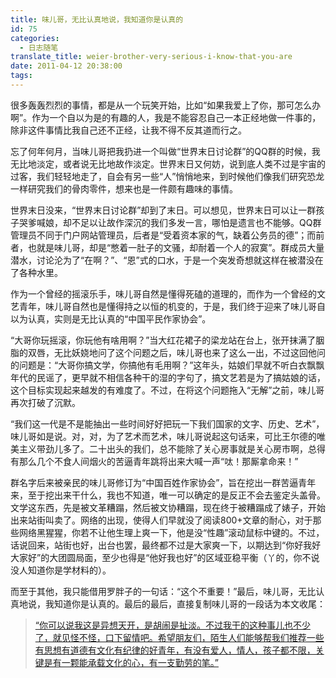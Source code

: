 ```yaml
---
title: 味儿哥，无比认真地说，我知道你是认真的
id: 75
categories:
  - 日志随笔
translate_title: weier-brother-very-serious-i-know-that-you-are
date: 2011-04-12 20:38:00
tags:
---
```


很多轰轰烈烈的事情，都是从一个玩笑开始，比如“如果我爱上了你，那可怎么办啊”。作为一个自以为是的有趣的人，我是不能容忍自己一本正经地做一件事的，除非这件事情比我自己还不正经，让我不得不反其道而行之。

忘了何年何月，当味儿哥把我扔进一个叫做“世界末日讨论群”的QQ群的时候，我无比地淡定，或者说无比地故作淡定。世界末日又何妨，说到底人类不过是宇宙的过客，我们轻轻地走了，自会有另一些“人”悄悄地来，到时候他们像我们研究恐龙一样研究我们的骨肉零件，想来也是一件颇有趣味的事情。

世界末日没来，“世界末日讨论群”却到了末日。可以想见，世界末日可以让一群孩子哭爹喊娘，却不足以让故作深沉的我们多发一言，哪怕是遗言也不能够。QQ群管理员不同于门户网站管理员，后者是“受着资本家的气，缺着公务员的德”；而前者，也就是味儿哥，却是“憋着一肚子的文骚，却耐着一个人的寂寞”。群成员大量潜水，讨论沦为了“在啊？”、“恩”式的口水，于是一个突发奇想就这样在被潜没在了各种水里。

作为一个曾经的摇滚乐手，味儿哥自然是懂得死磕的道理的，而作为一个曾经的文艺青年，味儿哥自然也是懂得持之以恒的机变的，于是，我们终于迎来了味儿哥自以为认真，实则是无比认真的“中国平民作家协会”。

“大哥你玩摇滚，你玩他有啥用啊？”当大红花裙子的梁龙站在台上，张开抹满了胭脂的双唇，无比妖娆地问了这个问题之后，味儿哥也来了这么一出，不过这回他问的问题是：“大哥你搞文学，你搞他有毛用啊？”这年头，姑娘们早就不听白衣飘飘年代的民谣了，更早就不相信各种干的湿的字句了，搞文艺若是为了搞姑娘的话，这个目标实现起来越发的有难度了。不过，在将这个问题拖入“无解”之前，味儿哥再次打破了沉默。

“我们这一代是不是能抽出一些时间好好把玩一下我们国家的文字、历史、艺术”，味儿哥如是说。对，对，为了艺术而艺术，味儿哥说起这句话来，可比王尔德的唯美主义带劲儿多了。二十出头的我们，总不能除了关心房事就是关心房市啊，总得有那么几个不食人间烟火的苦逼青年跳将出来大喊一声“呔！那厮拿命来！”

群名字后来被亲民的味儿哥修订为“中国百姓作家协会”，旨在挖出一群苦逼青年来，至于挖出来干什么，我也不知道，唯一可以确定的是反正不会去鉴定头盖骨。文学这东西，先是被文革糟蹋，然后被文协糟蹋，现在终于被糟蹋成了婊子，开始出来站街叫卖了。网络的出现，使得人们早就没了阅读800+文章的耐心，对于那些网络黑猩猩，你若不让他生理上爽一下，他是没“性趣”滚动鼠标中键的。不过，话说回来，站街也好，出台也罢，最终都不过是大家爽一下，以期达到“你好我好大家好”的大团圆局面，至少也得是“他好我也好”的区域亚稳平衡（丫的，你不说没人知道你是学材料的）。

而至于其他，我只能借用罗胖子的一句话：“这个不重要！”最后，味儿哥，无比认真地说，我知道你是认真的。最后的最后，直接复制味儿哥的一段话为本文收尾：

> [“你可以说我这是异想天开，是胡闹是扯淡。不过我干的这种事儿也不少了，就见怪不怪，口下留情吧。希望朋友们，陌生人们能够帮我们推荐一些有思想有道德有文化有纪律的好青年，有没有爱人，情人，孩子都不限，关键是有一颗能承载文化的心，有一支勤劳的笔。”](http://blog.renren.com/blog/202607508/721433702?from=friendEnd)